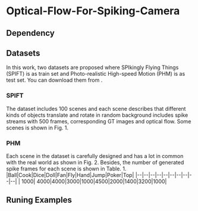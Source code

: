 # Optical-Flow-For-Spiking-Camera
## Dependency
## Datasets
In this work, two datasets are proposed where SPIkingly Flying Things (SPIFT) is as train set and  Photo-realistic High-speed Motion (PHM) is as test set. You can download them from .
### SPIFT
The dataset includes 100 scenes and each scene describes that different kinds of objects translate and rotate in random background includes spike streams with 500 frames, corresponding GT images and optical flow. Some scenes is shown in Fig. 1.
### PHM
Each scene in the dataset is carefully designed and has a lot in common with the real world as shown in Fig. 2.  Besides, the number of generated spike frames for each scene is shown in Table. 1.
|Ball|Cook|Dice|Doll|Fan|Fly|Hand|Jump|Poker|Top|
|--|--|--|--|--|--|--|--|--|--|
| 1000| 4000|4000|3000|1000|4500|2000|1400|3200|1000|

## Runing Examples
